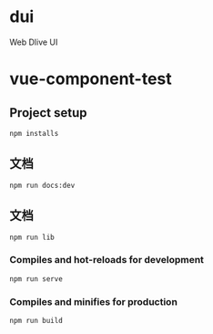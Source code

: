 # dui
Web Dlive UI
# vue-component-test

## Project setup 
```
npm installs
```

## 文档
```
npm run docs:dev
```

## 文档
```
npm run lib
```

### Compiles and hot-reloads for development
```
npm run serve
```

### Compiles and minifies for production
```
npm run build
```
